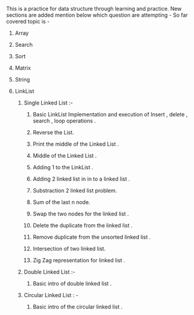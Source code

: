 This is a practice for data structure through learning and practice. 
New sections are added mention below which question are attempting - 
So far covered topic is - 

 1. Array

 2. Search

 3. Sort

 4. Matrix

 5. String

 6. LinkList
    
    
    1. Single Linked List :-


         1. Basic LinkList Implementation and execution of Insert , delete , search , loop operations .
      
         2. Reverse the List.

         3. Print the middle of the Linked List .

         4. Middle of the Linked List .
      
         5. Adding 1 to the LinkList .

         6. Adding 2 linked list in in to a linked list .

         7. Substraction 2 linked list problem.

         8. Sum of the last n node.

         9. Swap the two nodes for the linked list .

         10. Delete the duplicate from the linked list . 

         11. Remove duplicate from the unsorted linked list .

         12. Intersection of two linked list.

         13. Zig Zag representation for linked list .

    2. Double Linked List :-

         1. Basic intro of double linked list .

    3. Circular Linked List : -
        
         1. Basic intro of the circular linked list .

         

      

      


      

